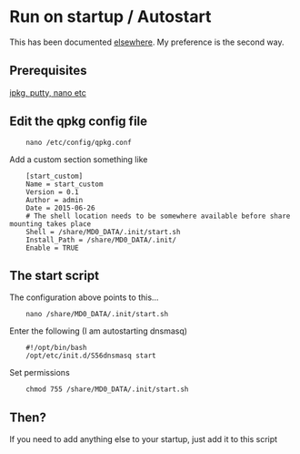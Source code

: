 # Run on startup / Autostart
This has been documented [elsewhere](http://wiki.qnap.com/wiki/Running_Your_Own_Application_at_Startup).
My preference is the second way.

## Prerequisites
[ipkg, putty, nano etc](basics.md)

## Edit the qpkg config file
```
    nano /etc/config/qpkg.conf
```
Add a custom section something like
```
    [start_custom]
    Name = start_custom
    Version = 0.1
    Author = admin
    Date = 2015-06-26
    # The shell location needs to be somewhere available before share mounting takes place
    Shell = /share/MD0_DATA/.init/start.sh
    Install_Path = /share/MD0_DATA/.init/
    Enable = TRUE
```

## The start script
The configuration above points to this...
```
    nano /share/MD0_DATA/.init/start.sh
```

Enter the following (I am autostarting dnsmasq)
```
    #!/opt/bin/bash
    /opt/etc/init.d/S56dnsmasq start
```

Set permissions
```
    chmod 755 /share/MD0_DATA/.init/start.sh
```
    
## Then?
If you need to add anything else to your startup, just add it to this script